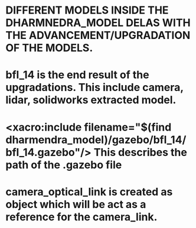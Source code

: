 # DIFFERENT MODELS INSIDE THE DHARMNEDRA_MODEL DELAS WITH THE ADVANCEMENT/UPGRADATION OF THE MODELS.
# bfl_14 is the end result of the upgradations. This include camera, lidar, solidworks extracted model.
# <xacro:include filename="$(find dharmendra_model)/gazebo/bfl_14/bfl_14.gazebo"/> This describes the path of the .gazebo file
# camera_optical_link is created as object which will be act as a reference for the camera_link.
# 
